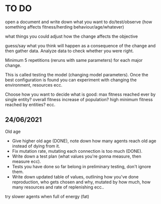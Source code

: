 # TO DO

open a document and write down what you want to do/test/observe (how something affects fitness/herding behaviour/age/whatever)

what things you could adjust
how the change affects the objective

guess/say what you think will happen as a consequence of the change and then gather data. Analyze data to check whether you were right.

Minimum 5 repetitions (reruns with same parameters) for each major change.

This is called testing the model (changing model parameters). Once the best configuration is found you can experiment with changing the environment, resources ecc.

Choose how you want to decide what is good: max fitness reached ever by single entity? overall fitness increase of population? high minimum fitness reached by entities? ecc.

## 24/06/2021

Old age

- Give higher old age (DONE), note down how many agents reach old age instead of dying from it.
- Fix mutation rate, mutating each connection is too much (DONE).
- Write down a test plan (what values you're gonna measure, then measure ecc).
- Tests you have done so far belong in preliminary testing, don't ignore them.
- Write down updated table of values, outlining how you've done reproduction, who gets chosen and why, mutated by how much, how many resources and rate of replenishing ecc..

try slower agents when full of energy (fat)